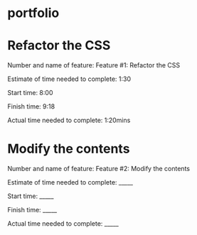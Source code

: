 # portfolio

# Refactor the CSS
 
Number and name of feature: Feature #1: Refactor the CSS

Estimate of time needed to complete: 1:30

Start time: 8:00

Finish time: 9:18

Actual time needed to complete: 1:20mins

# Modify the contents

Number and name of feature: Feature #2: Modify the contents

Estimate of time needed to complete: _____

Start time: _____

Finish time: _____

Actual time needed to complete: _____